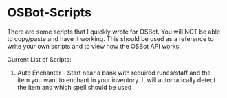 # OSBot-Scripts
There are some scripts that I quickly wrote for OSBot.  You will NOT be able to copy/paste and have it working.  This should be used as a reference to write your own scripts and to view how the OSBot API works.


Current List of Scripts:
  1. Auto Enchanter - Start near a bank with required runes/staff and the item you want to enchant in your inventory.  It will automatically detect the item and which spell should be used
